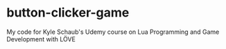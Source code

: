 # button-clicker-game
My code  for Kyle Schaub's Udemy course on Lua Programming and Game Development with LÖVE
